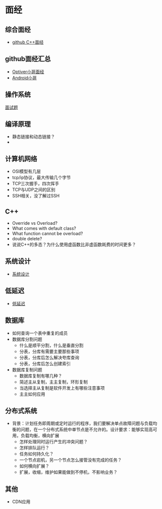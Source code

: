 # 面经

## 综合面经
- [github C++面经](https://github.com/huihut/interview)


## github面经汇总
- [Optiver小哥面经](https://github.com/conanhujinming/tips_for_interview/blob/master/README-zh_CN.md)
- [Android小哥](https://github.com/274942954/AndroidCollection)

## 操作系统
[面试题](https://github.com/aaaaxiaofei/quant/tree/main/%E9%9D%A2%E7%BB%8F)

## 编译原理
- 静态链接和动态链接？
- 
## 计算机网络
- OSI模型有几层
- tcp/ip协议，最大传输几个字节
- TCP三次握手，四次挥手
- TCP与UDP之间的区别
- SSH相关，没了解过SSH


## C++
- Override vs Overload?
- What comes with default class?
- What function cannot be overload?
- double delete?
- 说说C++的多态？为什么使用虚函数比非虚函数耗费的时间更多？


## 系统设计
- [系统设计](https://github.com/donnemartin/system-design-primer/blob/master/README-zh-Hans.md)

## 低延迟
- [低延迟](https://www.zhihu.com/question/23185359)

## 数据库
- 如何查询一个表中重复的成员
- 数据库分割问题
  - 什么是顺平分割，什么是垂直分割
  - 分表，分库有需要主要那些事项
  - 分表，分库后怎么解决夸库查询
  - 分表，分库后怎么创建索引
- 数据库复制问题
  - 数据库复制有哪几种？
  - 简述主从复制，主主复制，环形复制
  - 当选择主从复制是软件开发上有哪些注意事项
  - 主主如何应用

## 分布式系统
- 背景：计划任务即周期或定时运行的程序，我们要解决单点故障问题与负载均衡的问题，在一个分布式系统中单节点是不允许的。设计要求：能够实现高可用，负载均衡，横向扩展
    - 怎样处理同时运行产生的冲突问题？
    - 怎样排队运行？
    - 任务如何持久化？
    - 一个节点宕机，另一个节点怎么接管没有完成的任务？
    - 如何横向扩展？
    - 扩展，收缩，维护如果能做到不停机，不影响业务？
    
## 其他
- CDN应用
